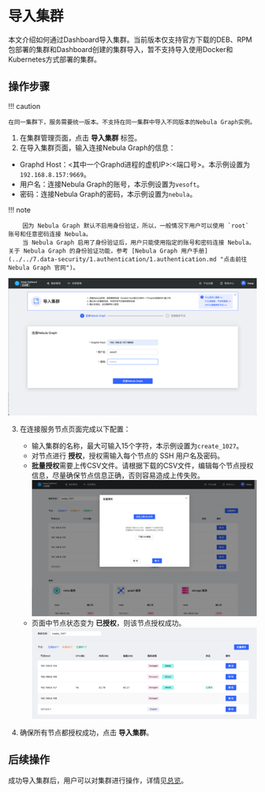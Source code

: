 # 导入集群

本文介绍如何通过Dashboard导入集群。当前版本仅支持官方下载的DEB、RPM包部署的集群和Dashboard创建的集群导入，暂不支持导入使用Docker和Kubernetes方式部署的集群。

## 操作步骤

!!! caution

    在同一集群下，服务需要统一版本。不支持在同一集群中导入不同版本的Nebula Graph实例。

1. 在集群管理页面，点击 **导入集群** 标签。
2. 在导入集群页面，输入连接Nebula Graph的信息：
  - Graphd Host：<其中一个Graphd进程的虚机IP>:<端口号>。本示例设置为 `192.168.8.157:9669`。
  - 用户名：连接Nebula Graph的账号，本示例设置为`vesoft`。
  - 密码：连接Nebula Graph的密码，本示例设置为`nebula`。

  !!! note

        因为 Nebula Graph 默认不启用身份验证，所以，一般情况下用户可以使用 `root` 账号和任意密码连接 Nebula。
        当 Nebula Graph 启用了身份验证后，用户只能使用指定的账号和密码连接 Nebula。关于 Nebula Graph 的身份验证功能，参考 [Nebula Graph 用户手册](../../7.data-security/1.authentication/1.authentication.md "点击前往 Nebula Graph 官网")。
   
   ![connect](../figs/ds-025.png)

3. 在连接服务节点页面完成以下配置：
   - 输入集群的名称，最大可输入15个字符，本示例设置为`create_1027`。
   - 对节点进行 **授权**，授权需输入每个节点的 SSH 用户名及密码。
   - **批量授权**需要上传CSV文件。请根据下载的CSV文件，编辑每个节点授权信息，尽量确保节点信息正确，否则容易造成上传失败。
   ![批量授权](../figs/ds-026.png)
   - 页面中节点状态变为 **已授权**，则该节点授权成功。
   ![授权](../figs/ds-027.png)

4. 确保所有节点都授权成功，点击 **导入集群**。

## 后续操作

成功导入集群后，用户可以对集群进行操作，详情见[总览](../4.cluster-operator/1.overview.md)。